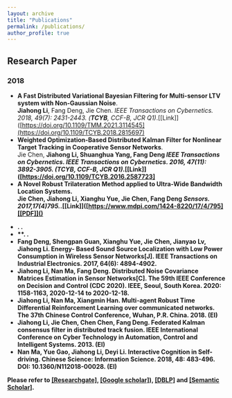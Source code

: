 ```yaml
---
layout: archive
title: "Publications"
permalink: /publications/
author_profile: true
---
```


## Research Paper
### 2018
* <b>A Fast Distributed Variational Bayesian Filtering for Multi-sensor LTV system with Non-Gaussian Noise</b>. <br> <b>Jiahong Li</b>, Fang Deng, Jie Chen. <i>IEEE Transactions on Cybernetics. 2018, 49(7): 2431-2443. (**TCYB**, CCF-B, JCR Q1)</i>.[[Link]]([https://doi.org/10.1109/TMM.2021.3114545](https://doi.org/10.1109/TCYB.2018.2815697) <br>
* <b>Weighted Optimization-Based Distributed Kalman Filter for Nonlinear Target Tracking in Cooperative Sensor Networks</b>. <br> Jie Chen, <b>Jiahong Li<b>, Shuanghua Yang, Fang Deng <i>IEEE Transactions on Cybernetics. IEEE Transactions on Cybernetics. 2016, 47(11): 3892-3905. (**TCYB**, CCF-B, JCR Q1)</i>.[[Link]]([https://doi.org/10.1109/TCYB.2016.2587723] <br>
* <b>A Novel Robust Trilateration Method applied to Ultra-Wide Bandwidth Location Systems</b>. <br> Jie Chen, <b>Jiahong Li</b>, Xianghu Yue, Jie Chen, Fang Deng <i>Sensors. 2017,17(4)795.</i>.[[Link]]([https://www.mdpi.com/1424-8220/17/4/795][[PDF]]() <br>
- . . 
- **. . 
- Fang Deng, Shengpan Guan, Xianghu Yue, Jie Chen, Jianyao Lv, **Jiahong Li**. Energy- Based Sound Source Localization with Low Power Consumption in Wireless Sensor Networks[J]. IEEE Transactions on Industrial Electronics. 2017, 64(6): 4894-4902.
- **Jiahong Li**, Nan Ma, Fang Deng. Distributed Noise Covariance Matrices Estimation in Sensor Networks[C]. The 59th IEEE Conference on Decision and Control (CDC 2020). IEEE, Seoul, South Korea. 2020: 1158-1163, 2020-12-14 to 2020-12-18.
- **Jiahong Li**, Nan Ma, Xiangmin Han. Multi-agent Robust Time Differential Reinforcement Learning over communicated networks. The 37th Chinese Control Conference, Wuhan, P.R. China. 2018. (EI)
- **Jiahong Li**, Jie Chen, Chen Chen, Fang Deng. Federated Kalman consensus filter in distributed track fusion. IEEE International Conference on Cyber Technology in Automation, Control and Intelligent Systems. 2013. (EI)
- Nan Ma, Yue Gao, **Jiahong Li**, Deyi Li. Interactive Cognition in Self-driving. Chinese Science: Information Science. 2018, 48: 483-496. DOI: 10.1360/N112018-00028. (EI)


Please refer to [[Researchgate]](https://www.researchgate.net/profile/Jiahong-Li-7), [[Google scholar]](https://scholar.google.com/citations?user=iQQOZUoAAAAJ&hl=en)), [[DBLP]](https://dblp.org/pid/125/2215.html) and [[Semantic Scholar]](https://www.semanticscholar.org/author/2142961304).
